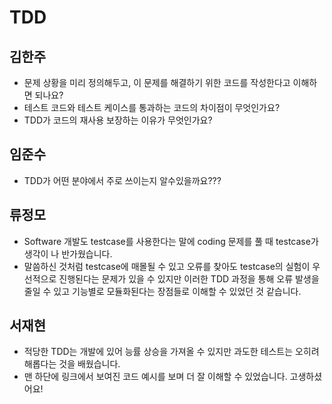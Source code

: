 # TDD

## 김한주
- 문제 상황을 미리 정의해두고, 이 문제를 해결하기 위한 코드를 작성한다고 이해하면 되나요?
- 테스트 코드와 테스트 케이스를 통과하는 코드의 차이점이 무엇인가요?
- TDD가 코드의 재사용 보장하는 이유가 무엇인가요?

## 임준수
- TDD가 어떤 분야에서 주로 쓰이는지 알수있을까요???
  

## 류정모
- Software 개발도 testcase를 사용한다는 말에 coding 문제를 풀 때 testcase가 생각이 나 반가웠습니다.
- 말씀하신 것처럼 testcase에 매몰될 수 있고 오류를 찾아도 testcase의 실험이 우선적으로 진행된다는 문제가 있을 수 있지만 이러한 TDD 과정을 통해 오류 발생을 줄일 수 있고 기능별로 모듈화된다는 장점들로 이해할 수 있었던 것 같습니다.



## 서재현
-  적당한 TDD는 개발에 있어 능률 상승을 가져올 수 있지만 과도한 테스트는 오히려 해롭다는 것을 배웠습니다.
-  맨 하단에 링크에서 보여진 코드 예시를 보며 더 잘 이해할 수 있었습니다. 고생하셨어요!
